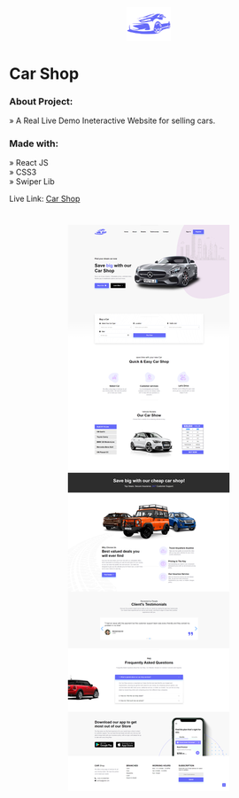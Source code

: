 <div align='center'><img style="width:16%" src='./public/logo.png'/></div>

# Car Shop

<h3>About Project:</h3>

» A Real Live Demo Ineteractive Website for selling cars.

<h3>Made with:</h3>

» React JS <br>
» CSS3 <br>
» Swiper Lib <br>

Live Link: <a href="https://ahmedehab-sg.github.io/car-shop/">Car Shop</a>

<h1 align="center" >
<img src="./public/img/car-shop.img.png" alt="car-shop-cover">
</h1>
